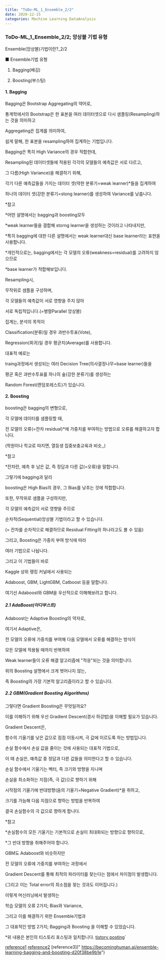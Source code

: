 ```yaml
---
title: "ToDo-ML_1_Ensemble_2/2"
date: 2020-12-15
categories: Machine Learning DataAnalysis  
---
```


### ToDo-ML_1_Ensemble_2/2; 앙상블 기법 유형
Ensemble(앙상블)기법이란?_2/2


■ Ensemble기법 유형

1. Bagging(배깅)

2. Boosting(부스팅)



#### 1. Bagging

Bagging은 Bootstrap Aggregating의 약어로,


통계학에서의 Bootstrap은 한 표본을 여러 데이터셋으로 다시 샘플링(Resampling)하는 것을 의미하고

Aggregating은 집계를 의미하여,

쉽게 말해, 한 표본을 resampling하여 집계하는 기법입니다.



Bagging은 특히 High Variance의 경우 적합한데,



Resampling된 데이터셋들에 적용된 각각의 모델들의 예측값은 서로 다르고,

그 다름(High Variance)을 해결하기 위해,

각기 다른 예측값들을 가지는 데이터 셋(약한 분류기=weak learner)*들을 집계하여

하나의 데이터 셋(강한 분류기=stong learner)를 생성하여 Variance를 낮춥니다.



*참고

*어떤 설명에서는 bagging과 boosting모두

*weak learner들을 결합해 storng learner을 생성하는 것이라고 나타내지만,

*특히 bagging에 대한 다른 설명에서는 weak learner대신 base learner라는 표현을 사용합니다.

*개인적으로는, bagging에서는 각 모델의 오류(weakness=residual)를 고려하지 않으므로

*base learner가 적합해보입니다. 




Resampling시, 

무작위로 샘플을 구성하며,

각 모델들의 예측값이 서로 영향을 주지 않아

서로 독립적입니다.(=병렬Parallel 앙상블)



집계는, 분석의 목적이

Classification(분류)일 경우 과반수투표(Vote),

Regression(회귀)일 경우 평균치(Average)를 사용합니다.




대표적 예로는 

traing과정에서 생성되는 여러 Decision Tree(의사결정나무=base learner)들을 

평균 혹은 과반수투표를 하나의 숲(강한 분류기)를 생성하는

Random Forest(랜덤포레스트)가 있습니다.



#### 2. Boosting



boosting은 bagging의 변형으로,

각 모델에 데이터를 샘플링할 때, 

전 모델의 오류(=잔차 residual)*에 가중치를 부여하는 방법으로 오류를 해결하고자 합니다. 

(학원이나 학교로 따지면, 열등생 집중보충교육과 비슷,,)



*참고

*잔차란, 예측 후 남은 값, 즉 정답과 다른 값(=오류)을 말합니다.



그렇기에 bagging과 달리

boosting은 High Bias의 경우, 그 Bias를 낮추는 것에 적합합니다. 



또한, 무작위로 샘플을 구성하지만, 

각 모델의 예측값이 서로 영향을 주므로

순차적(Sequential)앙상블 기법이라고 할 수 있습니다. 

(= 잔차를 순차적으로 해결하므로 Residual Fitting의 하나라고도 볼 수 있음)



그리고, Boosting은 가중치 부여 방식에 따라

여러 기법으로 나뉩니다.


그리고 이 기법들이 바로

Kaggle 상위 랭킹 커널에서 사용되는

Adaboost, GBM, LightGBM, Catboost 등을 말합니다. 

여기선 Adaboost와 GBM을 우선적으로 이해해보려고 합니다.



##### 2.1 AdaBoost(아다부스트)

Adaboost는 Adaptive Boosting의 약자로,

여기서 Adaptive은,

전 모델의 오류에 가중치를 부여해 다음 모델에서 오류를 해결하는 방식이

모든 모델에 적용될 때까지 반복하여

Weak learner들이 오류 해결 알고리즘에 "적응"되는 것을 의미합니다.



위의 Boosting 설명에서 크게 벗어나지 않는,

즉 Boosting의 가장 기본적 알고리즘이라고 할 수 있습니다.



##### 2.2 GBM(Gradient Boosting Algorithms)

그렇다면 Gradient Boosting은 무엇일까요?

이를 이해하기 위해 우선 Gradient Descent(경사 하강법)을 이해할 필요가 있습니다.



Gradient Descent은,

함수의 기울기를 낮은 값으로 점점 이동시켜, 극 값에 이르도록 하는 방법입니다.


손실 함수에서 손실 값을 줄이는 것에 사용되는 대표적 기법으로, 

이 때 손실은, 예측값 중 정답과 다른 값들을 의미한다고 할 수 있습니다. 



손실 함수에서 기울기는 벡터, 즉 크기와 방향을 지니며

손실을 최소화하는 지점(즉, 극 값)으로 향하기 위해

시작점의 기울기에 반대방향(음의 기울기=Negative Gradient)*을 취하고,

크기를 가늠해 다음 지점으로 향하는 방법을 반복하여

결국 손실함수의 극 값으로 향하게 합니다.  


*참고

*손실함수의 모든 기울기는 기본적으로 손실이 최대화되는 방향으로 향하므로,

*그 반대 방향을 취해주어야 합니다. 



GBM도 Adaboost와 비슷하지만

전 모델의 오류에 가중치를 부여하는 과정에서

Gradient Descent를 통해 최적의 파라미터를 찾는다는 점에서 차이점이 발생합니다.

(그리고 이는 Total error의 최소점을 찾는 것과도 이어집니다.)





이렇게 머신러닝에서 발생하는

학습 모델의 오류 2가지; Bias와 Variance,



그리고 이를 해결하기 위한 Ensemble기법과

그 대표적인 방법 2가지; Bagging과 Boosting 을 이해할 수 있었습니다.

*위 내용은 본인의 티스토리 포스팅과 일치합니다.
[tistory posting]("https://todo-data.tistory.com/6")`

[reference1]("https://www.slideshare.net/freepsw/boosting-bagging-vs-boosting")
[reference2]("https://developers.google.com/machine-learning/crash-course/reducing-loss/gradient-descent?hl=ko")
[reference3](" https://becominghuman.ai/ensemble-learning-bagging-and-boosting-d20f38be9b1e")
